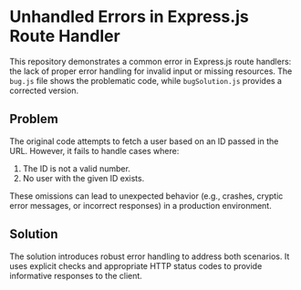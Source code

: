 # Unhandled Errors in Express.js Route Handler

This repository demonstrates a common error in Express.js route handlers: the lack of proper error handling for invalid input or missing resources.  The `bug.js` file shows the problematic code, while `bugSolution.js` provides a corrected version.

## Problem

The original code attempts to fetch a user based on an ID passed in the URL. However, it fails to handle cases where:

1. The ID is not a valid number.
2. No user with the given ID exists.

These omissions can lead to unexpected behavior (e.g., crashes, cryptic error messages, or incorrect responses) in a production environment.

## Solution

The solution introduces robust error handling to address both scenarios.  It uses explicit checks and appropriate HTTP status codes to provide informative responses to the client.